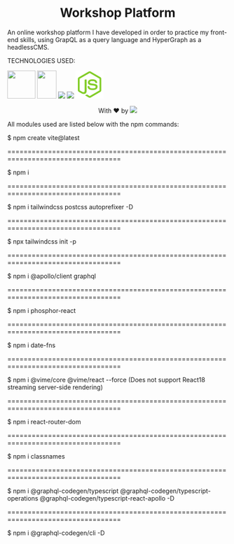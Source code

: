 <h1 align="center">Workshop Platform</h1>

<p>An online workshop platform I have developed in order to practice my front-end skills, using GrapQL as a query language and HyperGraph as a headlessCMS.</p>

TECHNOLOGIES USED:

<a><img src="https://upload.wikimedia.org/wikipedia/commons/thumb/6/61/HTML5_logo_and_wordmark.svg/2048px-HTML5_logo_and_wordmark.svg.png" style="width: 64px; height: 64px;" /></a>
<a><img src="https://upload.wikimedia.org/wikipedia/commons/thumb/d/d5/CSS3_logo_and_wordmark.svg/1452px-CSS3_logo_and_wordmark.svg.png" style="width: 44px; height: 64px;" /></a>
<a target="_blank" href="https://developer.mozilla.org/en-US/docs/Web/JavaScript"><img src="https://upload.wikimedia.org/wikipedia/commons/thumb/6/6a/JavaScript-logo.png/64px-JavaScript-logo.png" /></a>
<a href="https://reactjs.org/" target="_blank"><img src="https://upload.wikimedia.org/wikipedia/commons/thumb/a/a7/React-icon.svg/64px-React-icon.svg.png" /></a>
<a href="https://nodejs.org/"><img src="https://raw.githubusercontent.com/devicons/devicon/master/icons/nodejs/nodejs-original.svg" style="width: 64px; height: 64px;" /></a>


<p align="center">With ❤ by <img src=https://img.shields.io/badge/-dotExtension-black /> <p/>


All modules used are listed below with the npm commands:

$ npm create vite@latest

==================================================================================

$ npm i

==================================================================================

$ npm i tailwindcss postcss autoprefixer -D

==================================================================================

$ npx tailwindcss init -p

==================================================================================

$ npm i @apollo/client graphql

==================================================================================

$ npm i phosphor-react

==================================================================================

$ npm i date-fns

==================================================================================

$ npm i @vime/core @vime/react --force (Does not support React18 streaming server-side rendering)

==================================================================================

$ npm i react-router-dom

==================================================================================

$ npm i classnames

==================================================================================

$ npm i @graphql-codegen/typescript @graphql-codegen/typescript-operations @graphql-codegen/typescript-react-apollo -D

==================================================================================

$ npm i @graphql-codegen/cli -D
